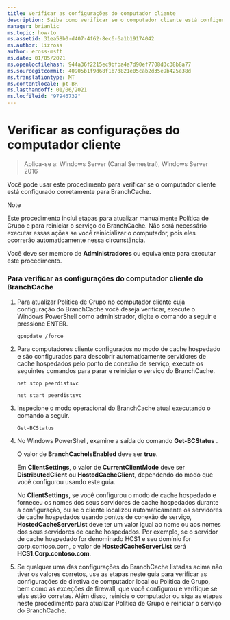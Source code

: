 ```yaml
---
title: Verificar as configurações do computador cliente
description: Saiba como verificar se o computador cliente está configurado corretamente para BranchCache.
manager: brianlic
ms.topic: how-to
ms.assetid: 31ea58b0-d407-4f62-8ec6-6a1b19174042
ms.author: lizross
author: eross-msft
ms.date: 01/05/2021
ms.openlocfilehash: 944a36f2215ec9bfba4a7d90ef7708d3c38b8a77
ms.sourcegitcommit: 40905b1f9d68f1b7d821e05cab2d35e9b425e38d
ms.translationtype: MT
ms.contentlocale: pt-BR
ms.lasthandoff: 01/06/2021
ms.locfileid: "97946732"
---
```

# <a name="verify-client-computer-settings"></a>Verificar as configurações do computador cliente

>Aplica-se a: Windows Server (Canal Semestral), Windows Server 2016

Você pode usar este procedimento para verificar se o computador cliente está configurado corretamente para BranchCache.

> [!NOTE]
> Este procedimento inclui etapas para atualizar manualmente Política de Grupo e para reiniciar o serviço do BranchCache. Não será necessário executar essas ações se você reinicializar o computador, pois eles ocorrerão automaticamente nessa circunstância.

Você deve ser membro de **Administradores** ou equivalente para executar este procedimento.

### <a name="to-verify-branchcache-client-computer-settings"></a>Para verificar as configurações do computador cliente do BranchCache

1.  Para atualizar Política de Grupo no computador cliente cuja configuração do BranchCache você deseja verificar, execute o Windows PowerShell como administrador, digite o comando a seguir e pressione ENTER.

    `gpupdate /force`

2.  Para computadores cliente configurados no modo de cache hospedado e são configurados para descobrir automaticamente servidores de cache hospedados pelo ponto de conexão de serviço, execute os seguintes comandos para parar e reiniciar o serviço do BranchCache.

    `net stop peerdistsvc`

    `net start peerdistsvc`

3.  Inspecione o modo operacional do BranchCache atual executando o comando a seguir.

    `Get-BCStatus`

4.  No Windows PowerShell, examine a saída do comando **Get-BCStatus** .

    O valor de **BranchCacheIsEnabled** deve ser **true**.

    Em **ClientSettings**, o valor de **CurrentClientMode** deve ser **DistributedClient** ou **HostedCacheClient**, dependendo do modo que você configurou usando este guia.

    No **ClientSettings**, se você configurou o modo de cache hospedado e forneceu os nomes dos seus servidores de cache hospedados durante a configuração, ou se o cliente localizou automaticamente os servidores de cache hospedados usando pontos de conexão de serviço, **HostedCacheServerList** deve ter um valor igual ao nome ou aos nomes dos seus servidores de cache hospedados. Por exemplo, se o servidor de cache hospedado for denominado HCS1 e seu domínio for corp.contoso.com, o valor de **HostedCacheServerList** será **HCS1.Corp.contoso.com**.

5.  Se qualquer uma das configurações do BranchCache listadas acima não tiver os valores corretos, use as etapas neste guia para verificar as configurações de diretiva de computador local ou Política de Grupo, bem como as exceções de firewall, que você configurou e verifique se elas estão corretas. Além disso, reinicie o computador ou siga as etapas neste procedimento para atualizar Política de Grupo e reiniciar o serviço do BranchCache.



